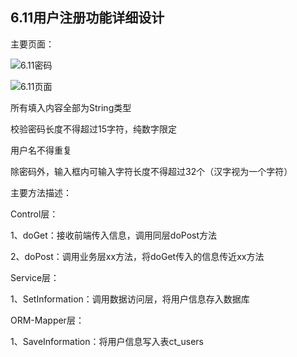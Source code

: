 ## 6.11用户注册功能详细设计

主要页面：

![6.11密码](imgs/6.11images/6.112.jpg)

![6.11页面](imgs/6.11images/6.111jpg)



所有填入内容全部为String类型

校验密码长度不得超过15字符，纯数字限定

用户名不得重复

除密码外，输入框内可输入字符长度不得超过32个（汉字视为一个字符）



主要方法描述：

Control层：

1、doGet：接收前端传入信息，调用同层doPost方法

2、doPost：调用业务层xx方法，将doGet传入的信息传近xx方法

Service层：

1、SetInformation：调用数据访问层，将用户信息存入数据库

ORM-Mapper层：

1、SaveInformation：将用户信息写入表ct_users

